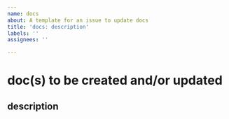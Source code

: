 ```yaml
---
name: docs
about: A template for an issue to update docs
title: 'docs: description'
labels: ''
assignees: ''

---
```


# doc(s) to be created and/or updated

## description
